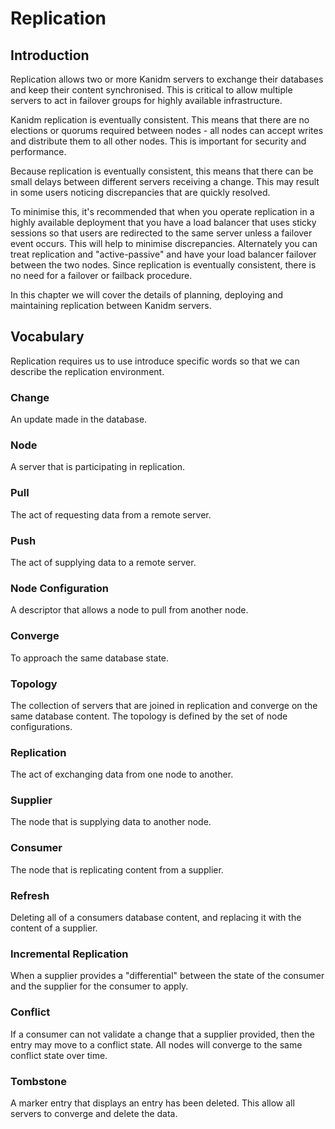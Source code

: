 # Replication

## Introduction

Replication allows two or more Kanidm servers to exchange their databases and keep their content
synchronised. This is critical to allow multiple servers to act in failover groups for highly
available infrastructure.

Kanidm replication is eventually consistent. This means that there are no elections or quorums
required between nodes - all nodes can accept writes and distribute them to all other nodes. This is
important for security and performance.

Because replication is eventually consistent, this means that there can be small delays between
different servers receiving a change. This may result in some users noticing discrepancies that are
quickly resolved.

To minimise this, it's recommended that when you operate replication in a highly available
deployment that you have a load balancer that uses sticky sessions so that users are redirected to
the same server unless a failover event occurs. This will help to minimise discrepancies.
Alternately you can treat replication and "active-passive" and have your load balancer failover
between the two nodes. Since replication is eventually consistent, there is no need for a 
failover or failback procedure.

In this chapter we will cover the details of planning, deploying and maintaining replication between
Kanidm servers.

## Vocabulary

Replication requires us to use introduce specific words so that we can describe the replication
environment.

### Change

An update made in the database.

### Node

A server that is participating in replication.

### Pull

The act of requesting data from a remote server.

### Push

The act of supplying data to a remote server.

### Node Configuration

A descriptor that allows a node to pull from another node.

### Converge

To approach the same database state.

### Topology

The collection of servers that are joined in replication and converge on the same database content.
The topology is defined by the set of node configurations.

### Replication

The act of exchanging data from one node to another.

### Supplier

The node that is supplying data to another node.

### Consumer

The node that is replicating content from a supplier.

### Refresh

Deleting all of a consumers database content, and replacing it with the content of a supplier.

### Incremental Replication

When a supplier provides a "differential" between the state of the consumer and the supplier for the
consumer to apply.

### Conflict

If a consumer can not validate a change that a supplier provided, then the entry may move to a
conflict state. All nodes will converge to the same conflict state over time.

### Tombstone

A marker entry that displays an entry has been deleted. This allow all servers to converge and
delete the data.
